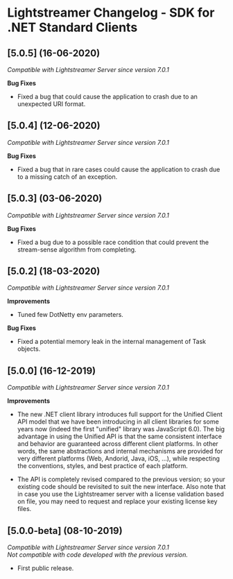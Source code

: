 # Lightstreamer Changelog - SDK for .NET Standard Clients

## [5.0.5] (16-06-2020)

*Compatible with Lightstreamer Server since version 7.0.1*

**Bug Fixes**

- Fixed a bug that could cause the application to crash due to an unexpected URI format.

## [5.0.4] (12-06-2020)

*Compatible with Lightstreamer Server since version 7.0.1*  

**Bug Fixes**

- Fixed a bug that in rare cases could cause the application to crash due to a missing catch of an exception.

## [5.0.3] (03-06-2020)

*Compatible with Lightstreamer Server since version 7.0.1*  

**Bug Fixes**

- Fixed a bug due to a possible race condition that could prevent the stream-sense algorithm from completing.

## [5.0.2] (18-03-2020)

*Compatible with Lightstreamer Server since version 7.0.1*  

**Improvements**

- Tuned few DotNetty env parameters.

**Bug Fixes**

- Fixed a potential memory leak in the internal management of Task objects.

## [5.0.0] (16-12-2019)

*Compatible with Lightstreamer Server since version 7.0.1*  

**Improvements**

- The new .NET client library introduces full support for the Unified Client API model that we have been introducing in all client libraries for some years now (indeed the first "unified" library was JavaScript 6.0).
The big advantage in using the Unified API is that the same consistent interface and behavior are guaranteed across different client platforms.
In other words, the same abstractions and internal mechanisms are provided for very different platforms (Web, Andorid, Java, iOS, ...), while respecting the conventions, styles, and best practice of each platform.

- The API is completely revised compared to the previous version; so your existing code should be revisited to suit the new interface.
Also note that in case you use the Lightstreamer server with a license validation based on file, you may need to request and replace your existing license key files.

## [5.0.0-beta] (08-10-2019)

*Compatible with Lightstreamer Server since version 7.0.1*  
*Not compatible with code developed with the previous version.*

- First public release.

